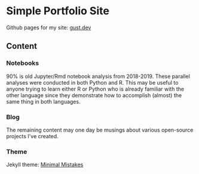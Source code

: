 # Simple Portfolio Site

Github pages for my site: [gust.dev](https://gust.dev/)

## Content

### Notebooks
90% is old Jupyter/Rmd notebook analysis from 2018-2019. These parallel analyses were conducted in both Python and R. This may be useful to anyone trying to learn either R or Python who is already familiar with the other language since they demonstrate how to accomplish (almost) the same thing in both languages.

### Blog
The remaining content may one day be musings about various open-source projects I've created.

### Theme
Jekyll theme: [Minimal Mistakes](https://github.com/mmistakes/minimal-mistakes)
